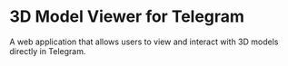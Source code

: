 # 3D Model Viewer for Telegram

A web application that allows users to view and interact with 3D models directly in Telegram.